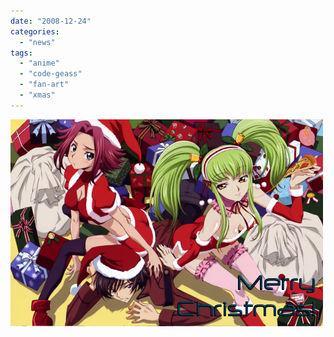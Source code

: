```yaml
---
date: "2008-12-24"
categories: 
  - "news"
tags: 
  - "anime"
  - "code-geass"
  - "fan-art"
  - "xmas"
---
```


![Code Geass Christmas, Artist Unknown](images/lbcgeassxmas.png "Code Geass Christmas, Artist Unknown")
